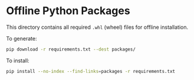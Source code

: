 # Offline Python Packages

This directory contains all required `.whl` (wheel) files for offline installation.

To generate:
```bash
pip download -r requirements.txt --dest packages/
```

To install:
```bash
pip install --no-index --find-links=packages -r requirements.txt
```
